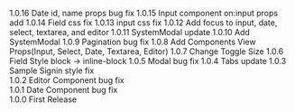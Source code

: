 1.0.16 Date id, name props bug fix
1.0.15 Input component on:input props add
1.0.14 Field css fix
1.0.13 input css fix
1.0.12 Add focus to input, date, select, textarea, and editor
1.0.11 SystemModal update
1.0.10 Add SystemModal
1.0.9 Pagination bug fix
1.0.8 Add Components View Props(Input, Select, Date, Textarea, Editor)
1.0.7 Change Toggle Size
1.0.6 Field Style block -> inline-block
1.0.5 Modal bug fix
1.0.4 Tabs update
1.0.3 Sample Signin style fix   
1.0.2 Editor Component bug fix   
1.0.1 Date Component bug fix   
1.0.0 First Release
